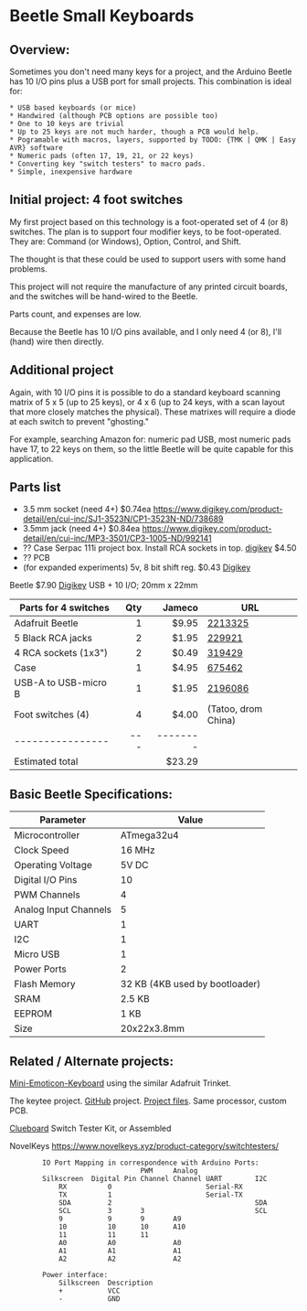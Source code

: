 # Beetle Small Keyboards

## Overview:

Sometimes you don't need many keys for a project, and the Arduino Beetle has 10
I/O pins plus a USB port for small projects. This combination is ideal for:

    * USB based keyboards (or mice)
    * Handwired (although PCB options are possible too)
    * One to 10 keys are trivial
    * Up to 25 keys are not much harder, though a PCB would help.
    * Pogramable with macros, layers, supported by TODO: {TMK | QMK | Easy AVR} software
    * Numeric pads (often 17, 19, 21, or 22 keys)
    * Converting key "switch testers" to macro pads.
    * Simple, inexpensive hardware

## Initial project: 4 foot switches

My first project based on this technology is a foot-operated set of 4 (or 8)
switches. The plan is to support four modifier keys, to be foot-operated. They
are: Command (or Windows), Option, Control, and Shift.

The thought is that these could be used to support users with some hand problems.

This project will not require the manufacture of any printed circuit boards, 
and the switches will be hand-wired to the Beetle.

Parts count, and expenses are low.

Because the Beetle has 10 I/O pins available, and I only need 4 (or 8), I'll
(hand) wire then directly.

## Additional project

Again, with 10 I/O pins it is possible to do a standard keyboard scanning matrix
of 5 x 5 (up to 25 keys), or 4 x 6 (up to 24 keys, with a scan layout that more
closely matches the physical). These matrixes will require a diode at each
switch to prevent "ghosting."

For example, searching Amazon for: numeric pad USB, most numeric pads have 17,
to 22 keys on them, so the little Beetle will be quite capable for this
application.


## Parts list

* 3.5 mm socket (need 4+) $0.74ea https://www.digikey.com/product-detail/en/cui-inc/SJ1-3523N/CP1-3523N-ND/738689
* 3.5mm jack (need 4+) $0.84ea  https://www.digikey.com/product-detail/en/cui-inc/MP3-3501/CP3-1005-ND/992141
* ?? Case Serpac 111i project box. Install RCA sockets in top. 
[digikey](https://www.digikey.com/product-detail/en/serpac/110IBK/SR110-IB-ND/95415) $4.50
* ?? PCB
* (for expanded experiments) 5v, 8 bit shift reg. $0.43 [Digikey](https://www.digikey.com/product-detail/en/texas-instruments/SN74HC164N/296-8248-5-ND/376946)

Beetle $7.90 [Digikey](https://www.digikey.com/product-detail/en/dfrobot/DFR0282/1738-1016-ND/6588438)
USB + 10 I/O; 20mm x 22mm



Parts for 4 switches|Qty| Jameco  |URL
--------------------|--:|--------:|----
Adafruit Beetle     | 1 | $9.95   | [2213325](https://www.jameco.com/z/DFR0282-DFRobot-Beetle-Microcontroller-Arduino-Compatible-_2213325.html)
5 Black RCA jacks   | 2 | $1.95   | [229921](https://www.jameco.com/z/JR1625BLK-Black-Plastic-RCA-Plug-Pack-of-5-_229921.html)
4 RCA sockets (1x3")| 2 | $0.49   | [319429](https://www.jameco.com/z/CA066-Velleman-RCA-Jacks-2-Stereo-Pairs-Red-Black-Nickel-Plated_319249.html)
Case                | 1 | $4.95   | [675462](https://www.jameco.com/z/111-BK-Serpac-Electronic-Enclosures-Enclosure-Black-111-Bk-Hi-Impact-Abs-Plastic_675462.html)
USB-A to USB-micro B| 1 | $1.95   | [2196086](https://www.jameco.com/z/IFA-A104-3-Foot-USB-micro-B-Data-Sync-Charging-Cable_2196086.html)
Foot switches (4)   | 4 | $4.00   | (Tatoo, drom China)
----------------    |---|-------- | 
Estimated total     |   |$23.29   | 


## Basic Beetle Specifications:

  Parameter | Value
  ------------------|-------------
  Microcontroller		|		ATmega32u4
  Clock Speed		|		16 MHz
  Operating Voltage		|		5V DC
  Digital I/O Pins		|		10 
  PWM Channels		|		4 
  Analog Input Channels		|		5 
  UART		|		1 
  I2C		|		1 
  Micro USB		|		1 
  Power Ports		|		2 
  Flash Memory		|		 32 KB (4KB used by bootloader)
  SRAM		|		 2.5 KB
  EEPROM		|		 1 KB
  Size          |  20x22x3.8mm


## Related / Alternate projects:

[Mini-Emoticon-Keyboard](http://www.instructables.com/id/Mini-Emoticon-Keyboard/
) using the similar Adafruit Trinket.

The keytee project. [GitHub](https://github.com/trebb/keytee) project. 
[Project files](https://trebb.github.io/keytee/pcb.pdf). Same processor, custom PCB.

[Clueboard](https://clueboard.co/parts/clueboard-switch-tester) Switch Tester
Kit, or Assembled
    

NovelKeys 
    https://www.novelkeys.xyz/product-category/switchtesters/
    
```
        IO Port Mapping in correspondence with Arduino Ports:
                                PWM     Analog
        Silkscreen	Digital Pin	Channel Channel	UART	    I2C
            RX	        0	                    Serial-RX
            TX	        1	                    Serial-TX
            SDA	        2	                                SDA
            SCL	        3	    3	                        SCL
            9	        9	    9	    A9		
            10	        10	    10	    A10		
            11	        11	    11	        
            A0	        A0	            A0		
            A1	        A1	            A1		
            A2	        A2	            A2		

        Power interface:
            Silkscreen	Description
            +           VCC
            -           GND
```


